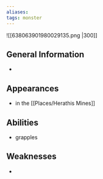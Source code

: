 ```yaml
---
aliases: 
tags: monster
---
```


![[638063901980029135.png |300]]

## General Information
- 

## Appearances
- in the [[Places/Herathis Mines]]

## Abilities
- grapples

## Weaknesses
- 
